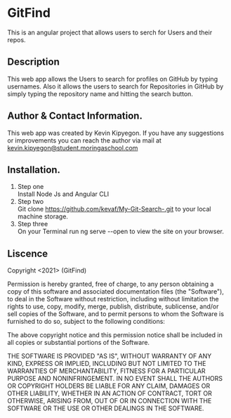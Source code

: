 # GitFind

This is an angular project that allows users to serch for Users and their repos.

## Description

This web app allows the Users to search for profiles on GitHub by typing usernames. Also it allows the users to search for Repositories in GitHub by simply typing the repository name and hitting the search button.

## Author & Contact Information.
This web app was created by Kevin Kipyegon.
If you have any suggestions or improvements you can reach the author via mail at kevin.kipyegon@student.moringaschool.com 


## Installation.
1. Step one <br>Install Node Js and Angular CLI
2. Step two <br> Git clone https://github.com/kevaf/My-Git-Search-.git to your local machine storage.
3.  Step three <br> On your Terminal run ng serve --open to view the site on your browser.

## Liscence
Copyright <2021> (GitFind)

Permission is hereby granted, free of charge, to any person obtaining a copy of this software and associated documentation files (the "Software"), to deal in the Software without restriction, including without limitation the rights to use, copy, modify, merge, publish, distribute, sublicense, and/or sell copies of the Software, and to permit persons to whom the Software is furnished to do so, subject to the following conditions:

The above copyright notice and this permission notice shall be included in all copies or substantial portions of the Software.

THE SOFTWARE IS PROVIDED "AS IS", WITHOUT WARRANTY OF ANY KIND, EXPRESS OR IMPLIED, INCLUDING BUT NOT LIMITED TO THE WARRANTIES OF MERCHANTABILITY, FITNESS FOR A PARTICULAR PURPOSE AND NONINFRINGEMENT. IN NO EVENT SHALL THE AUTHORS OR COPYRIGHT HOLDERS BE LIABLE FOR ANY CLAIM, DAMAGES OR OTHER LIABILITY, WHETHER IN AN ACTION OF CONTRACT, TORT OR OTHERWISE, ARISING FROM, OUT OF OR IN CONNECTION WITH THE SOFTWARE OR THE USE OR OTHER DEALINGS IN THE SOFTWARE.

